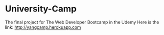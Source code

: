 # University-Camp
The  final project for The Web Developer Bootcamp in the Udemy
Here is the link: http://yangcamp.herokuapp.com
